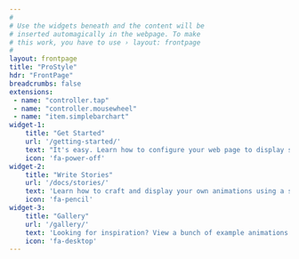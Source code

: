 ```yaml
---
#
# Use the widgets beneath and the content will be
# inserted automagically in the webpage. To make
# this work, you have to use › layout: frontpage
#
layout: frontpage
title: "ProStyle"
hdr: "FrontPage"
breadcrumbs: false
extensions:
 - name: "controller.tap"
 - name: "controller.mousewheel"
 - name: "item.simplebarchart"
widget-1:
    title: "Get Started"
    url: '/getting-started/'
    text: "It's easy. Learn how to configure your web page to display stunning web animations."
    icon: 'fa-power-off'
widget-2:
    title: "Write Stories"
    url: '/docs/stories/'
    text: 'Learn how to craft and display your own animations using a simple JSON language.'
    icon: 'fa-pencil'
widget-3:
    title: "Gallery"
    url: '/gallery/'
    text: 'Looking for inspiration? View a bunch of example animations and see what can be created.'
    icon: 'fa-desktop'
---
```

